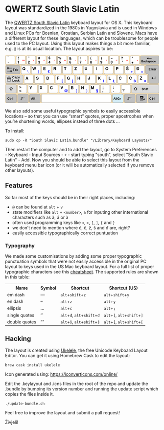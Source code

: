 QWERTZ South Slavic Latin
=========================

The [QWERTZ South Slavic Latin][SSL] keyboard layout for OS X.
This keyboard layout was standardized in the 1980s in Yugoslavia
and is used in Windows and Linux PCs for Bosnian, Croatian, Serbian Latin
and Slovene. Macs have a different layout for these languages,
which can be troublesome for people used to the PC layout.
Using this layout makes things a bit more familiar,
e.g. `@` is at its usual location. The layout aspires to be:

![QWERTZ South Slavic Latin layout illustration](630px-KB_Slovene.svg.png)

We also add some useful typographic symbols to easily accessible locations
 – so that you can use “smart” quotes, proper apostrophes when you’re shortening
 words, ellipses instead of three dots …

To install:

    sudo cp -R "South Slavic Latin.bundle" "/Library/Keyboard Layouts/"

Then restart the computer and to add the layout, go to
System Preferences - Keyboard - Input Sources - `+` - start typing "south",
select "South Slavic Latin" - Add. Now you should be able to select this layout
from the keyboard menu bar icon (or it will be automatically selected if you
remove other layouts).


## Features

So far most of the keys should be in their right places, including:

 - `@` can be found at `alt` + `v`
 - state modifiers like `alt` + `<number>`, `a` for inputing other international
   characters such as ä, á or à
 - often used programming keys like `<`, `>`, `[`, `]`, `{` and `}`
 - we don't need to mention where ć, č, ž, š and đ are, right?
 - easily accessible typographically correct puntuation

### Typography

We made some customisations by adding some proper typographic punctuation
symbols that were not easily accessible in the original PC layout to keys used
in the US Mac keyboard layout. For a full list of proper typographic characters
see this [cheatsheet](https://www.typewolf.com/cheatsheet). The supported rules
are shown in this table:

<table>

<tr>
    <th scope="col">Name</th>
    <th scope="col">Symbol</th>
    <th scope="col">Shortcut</th>
    <th scope="col">Shortcut (US)</th>
</tr>

<tr>
    <td>em dash</td>
    <td>—</td>
    <td><code>alt</code>+<code>shift</code>+<code>z</code></td>
    <td><code>alt</code>+<code>shift</code>+<code>y</code></td>
</tr>
<tr>
    <td>en dash</td>
    <td>–</td>
    <td><code>alt</code>+<code>z</code></td>
    <td><code>alt</code>+<code>y</code></td>
</tr>
<tr>
    <td>ellipsis</td>
    <td>…</td>
    <td><code>alt</code>+<code>č</code></td>
    <td><code>alt</code>+<code>;</code></td>
</tr>
<tr>
    <td>single quotes</td>
    <td>‘’</td>
    <td><code>alt</code>+<code>đ</code>, <code>alt</code>+<code>shift</code>+<code>đ</code> </td>
    <td><code>alt</code>+<code>]</code>, <code>alt</code>+<code>shift</code>+<code>]</code> </td>
</tr>
<tr>
    <td>double quotes</td>
    <td>“”</td>
    <td><code>alt</code>+<code>š</code>, <code>alt</code>+<code>shift</code>+<code>š</code> </td>
    <td><code>alt</code>+<code>[</code>, <code>alt</code>+<code>shift</code>+<code>[</code> </td>
</tr>

</table>


## Hacking

The layout is created using [Ukelele](http://scripts.sil.org/ukelele),
the free Unicode Keyboard Layout Editor. You can get it using Homebrew Cask
to edit the layout:

    brew cask install ukelele

Icon generated using: <https://iconverticons.com/online/>

Edit the .keylayout and .icns files in the root of the repo and update
the .bundle by bumping its version number and running the update script
which copies the files inside it.

    ./update-bundle.sh

Feel free to improve the layout and submit a pull request!

Živjeli!

[SSL]: https://en.wikipedia.org/wiki/QWERTZ#South_Slavic_Latin
